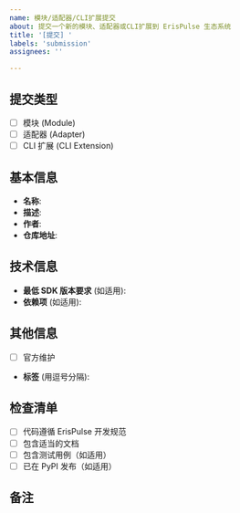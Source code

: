 ```yaml
---
name: 模块/适配器/CLI扩展提交
about: 提交一个新的模块、适配器或CLI扩展到 ErisPulse 生态系统
title: '[提交] '
labels: 'submission'
assignees: ''

---
```


## 提交类型
<!-- 请在适用的选项前打勾 -->
- [ ] 模块 (Module)
- [ ] 适配器 (Adapter)
- [ ] CLI 扩展 (CLI Extension)

## 基本信息
- **名称**: 
- **描述**: 
- **作者**: 
- **仓库地址**: 

## 技术信息
- **最低 SDK 版本要求** (如适用): 
- **依赖项** (如适用): 

## 其他信息
- [ ] 官方维护
- **标签** (用逗号分隔): 

## 检查清单
<!-- 请确认以下事项 -->
- [ ] 代码遵循 ErisPulse 开发规范
- [ ] 包含适当的文档
- [ ] 包含测试用例（如适用）
- [ ] 已在 PyPI 发布（如适用）

## 备注
<!-- 其他需要说明的信息 -->